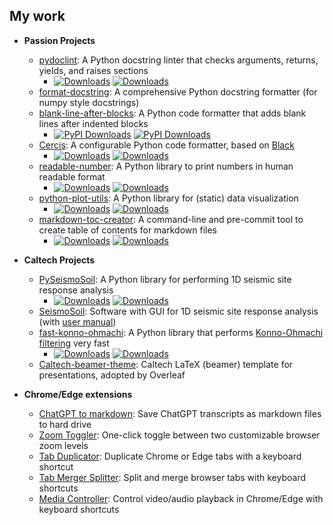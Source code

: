 ## My work

* **Passion Projects**
   - [pydoclint](https://github.com/jsh9/pydoclint): A Python docstring linter that checks arguments, returns, yields, and raises sections
      + [![Downloads](https://static.pepy.tech/personalized-badge/pydoclint?period=total&units=international_system&left_color=yellowgreen&right_color=grey&left_text=Downloads)](https://pepy.tech/project/pydoclint) [![Downloads](https://static.pepy.tech/personalized-badge/pydoclint?period=month&units=international_system&left_color=yellowgreen&right_color=grey&left_text=Downloads/month)](https://pepy.tech/project/pydoclint)
   - [format-docstring](https://github.com/jsh9/format-docstring): A comprehensive Python docstring formatter (for numpy style docstrings)
   - [blank-line-after-blocks](https://github.com/jsh9/blank-line-after-blocks): A Python code formatter that adds blank lines after indented blocks
     + [![PyPI Downloads](https://static.pepy.tech/personalized-badge/blank-line-after-blocks?period=total&units=INTERNATIONAL_SYSTEM&left_color=BLACK&right_color=GREEN&left_text=Downloads)](https://pepy.tech/projects/blank-line-after-blocks) [![PyPI Downloads](https://static.pepy.tech/personalized-badge/blank-line-after-blocks?period=month&units=international_system&left_color=BLACK&right_color=GREEN&left_text=Downloads/month)](https://pepy.tech/projects/blank-line-after-blocks)
   - [Cercis](https://github.com/jsh9/cercis): A configurable Python code formatter, based on [Black](https://github.com/psf/black/)
      + [![Downloads](https://static.pepy.tech/personalized-badge/cercis?period=total&units=international_system&left_color=blue&right_color=grey&left_text=Downloads)](https://pepy.tech/project/cercis) [![Downloads](https://static.pepy.tech/personalized-badge/cercis?period=month&units=international_system&left_color=blue&right_color=grey&left_text=Downloads/month)](https://pepy.tech/project/cercis) 
   - [readable-number](https://github.com/jsh9/readable-number): A Python library to print numbers in human readable format
      + [![Downloads](https://static.pepy.tech/personalized-badge/readable-number?period=total&units=international_system&left_color=green&right_color=grey&left_text=Downloads)](https://pepy.tech/project/readable-number) [![Downloads](https://static.pepy.tech/personalized-badge/readable-number?period=month&units=international_system&left_color=green&right_color=grey&left_text=Downloads/month)](https://pepy.tech/project/readable-number)
   - [python-plot-utils](https://github.com/jsh9/python-plot-utils): A Python library for (static) data visualization
      + [![Downloads](https://static.pepy.tech/personalized-badge/plot-utils?period=total&units=international_system&left_color=red&right_color=grey&left_text=Downloads)](https://pepy.tech/project/plot-utils) [![Downloads](https://static.pepy.tech/personalized-badge/plot-utils?period=month&units=international_system&left_color=red&right_color=grey&left_text=Downloads/month)](https://pepy.tech/project/plot-utils)
   - [markdown-toc-creator](https://github.com/jsh9/markdown-toc-creator): A command-line and pre-commit tool to create table of contents for markdown files
      + [![Downloads](https://static.pepy.tech/personalized-badge/markdown-toc-creator?period=total&units=international_system&left_color=yellow&right_color=grey&left_text=Downloads)](https://pepy.tech/project/markdown-toc-creator) [![Downloads](https://static.pepy.tech/personalized-badge/markdown-toc-creator?period=month&units=international_system&left_color=yellow&right_color=grey&left_text=Downloads/month)](https://pepy.tech/project/markdown-toc-creator)

* **Caltech Projects**
   - [PySeismoSoil](https://github.com/jsh9/PySeismoSoil): A Python library for performing 1D seismic site response analysis
      + [![Downloads](https://static.pepy.tech/personalized-badge/pyseismosoil?period=total&units=international_system&left_color=blue&right_color=grey&left_text=Downloads)](https://pepy.tech/project/pyseismosoil) [![Downloads](https://static.pepy.tech/personalized-badge/pyseismosoil?period=month&units=international_system&left_color=blue&right_color=grey&left_text=Downloads/month)](https://pepy.tech/project/pyseismosoil)
   - [SeismoSoil](https://github.com/jsh9/SeismoSoil): Software with GUI for 1D seismic site response analysis (with [user manual](https://github.com/jsh9/SeismoSoil-manual/blob/master/SeismoSoil_manual.pdf))
   - [fast-konno-ohmachi](https://github.com/jsh9/fast-konno-ohmachi): A Python library that performs [Konno-Ohmachi filtering](https://pubs.geoscienceworld.org/ssa/bssa/article-abstract/88/1/228/102764/) very fast
      + [![Downloads](https://static.pepy.tech/personalized-badge/fast-konno-ohmachi?period=total&units=international_system&left_color=orange&right_color=grey&left_text=Downloads)](https://pepy.tech/project/fast-konno-ohmachi) [![Downloads](https://static.pepy.tech/personalized-badge/fast-konno-ohmachi?period=month&units=international_system&left_color=orange&right_color=grey&left_text=Downloads/month)](https://pepy.tech/project/fast-konno-ohmachi)
   - [Caltech-beamer-theme](https://github.com/jsh9/Caltech-beamer-theme): Caltech LaTeX (beamer) template for presentations, adopted by Overleaf

* **Chrome/Edge extensions**
   - [ChatGPT to markdown](https://github.com/jsh9/chatgpt-to-markdown): Save ChatGPT transcripts as markdown files to hard drive
   - [Zoom Toggler](https://github.com/jsh9/chrome-zoom-toggler): One-click toggle between two customizable browser zoom levels
   - [Tab Duplicator](https://github.com/jsh9/chrome-tab-duplicator): Duplicate Chrome or Edge tabs with a keyboard shortcut
   - [Tab Merger Splitter](https://github.com/jsh9/chrome-tab-merger-splitter): Split and merge browser tabs with keyboard shortcuts
   - [Media Controller](https://github.com/jsh9/chrome-media-controller): Control video/audio playback in Chrome/Edge with keyboard shortcuts
